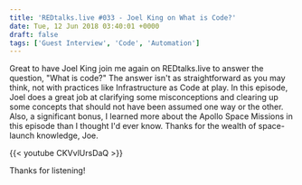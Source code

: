 ```yaml
---
title: 'REDtalks.live #033 - Joel King on What is Code?'
date: Tue, 12 Jun 2018 03:40:01 +0000
draft: false
tags: ['Guest Interview', 'Code', 'Automation']
---
```


Great to have Joel King join me again on REDtalks.live to answer the question, "What is code?" The answer isn't as straightforward as you may think, not with practices like Infrastructure as Code at play. In this episode, Joel does a great job at clarifying some misconceptions and clearing up some concepts that should not have been assumed one way or the other. Also, a significant bonus, I learned more about the Apollo Space Missions in this episode than I thought I'd ever know. Thanks for the wealth of space-launch knowledge, Joe.

{{< youtube CKVvlUrsDaQ >}}

Thanks for listening!